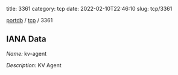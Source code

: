 title: 3361
category: tcp
date: 2022-02-10T22:46:10
slug: tcp/3361

[portdb](/) / [tcp](/category/tcp.html) / 3361


## IANA Data

_Name:_ kv-agent

_Description:_ KV Agent

